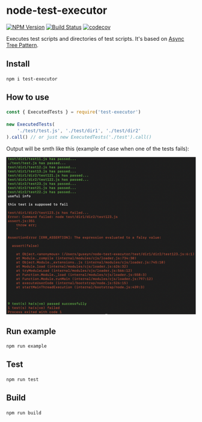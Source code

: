 # node-test-executor

[![NPM Version][npm-image]][npm-url]
[![Build Status](https://travis-ci.org/Guseyn/node-test-executor.svg?branch=master)](https://travis-ci.org/Guseyn/node-test-executor)
[![codecov](https://codecov.io/gh/Guseyn/node-test-executor/branch/master/graph/badge.svg)](https://codecov.io/gh/Guseyn/node-test-executor)

Executes test scripts and directories of test scripts. It's based on [Async Tree Pattern](https://github.com/Guseyn/async-tree-patern/blob/master/Async_Tree_Patern.pdf).

## Install
`npm i test-executor`

## How to use

```js
const { ExecutedTests } = require('test-executor')

new ExecutedTests(
	'./test/test.js', './test/dir1', './test/dir2'
).call() // or just new ExecutedTests('./test').call()

```
Output will be smth like this (example of case when one of the tests fails):

![gaa1](https://github.com/Guseyn/node-test-executor/blob/master/screen.png)

[npm-image]: https://img.shields.io/npm/v/test-executor.svg
[npm-url]: https://npmjs.org/package/test-executor

## Run example
`npm run example`

## Test
`npm run test`

## Build
`npm run build`
